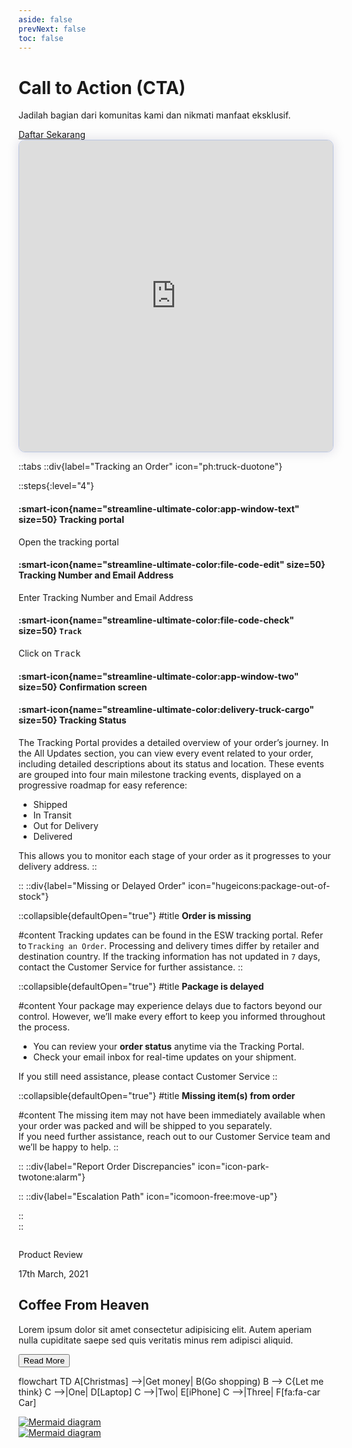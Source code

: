 ```yaml
---
aside: false
prevNext: false
toc: false
---
```


<body class="flex items-center justify-center min-h-screen bg-gray-900">
  <div 
    class="relative w-full h-full bg-cover bg-center flex items-center justify-center p-8 my-8 dui-bg-fixed"
    style="background-image: url('/1banner_0128cc4f-1cf0-4f6d-b488-b040099a2d90_1024x1024.webp');">
    
  <div class="p-8 bg-gray-300/40 backdrop-blur-md text-gray-900/90 rounded-xl shadow-lg text-center w-full max-w-full mx-2">
      <h1 class="text-4xl font-bold mb-4">Call to Action (CTA)</h1>
      <p class="text-lg mb-8">Jadilah bagian dari komunitas kami dan nikmati manfaat eksklusif.</p>
      <a href="https://github.com/idugeni" target="_blank" rel="noopener noreferrer"
         class="btn btn-neutral btn-wide">Daftar Sekarang</a>
    </div>
    
  </div>
</body>







<div>
  <script async src="https://js.storylane.io/js/v2/storylane.js"></script>
  <div class="sl-embed" style="position:relative;width:100%;height:500px;transform:scale(1)">
    <iframe loading="lazy" class="sl-demo" src="https://demo.esw.com/demo/qqk5g03mtfbu?embed=inline" name="sl-embed" allow="fullscreen" allowfullscreen style="position:absolute;top:0;left:0;width:100%!important;height:100%!important;border:1px solid rgba(63,95,172,0.35);box-shadow: 0px 0px 18px rgba(26, 19, 72, 0.15);border-radius:10px;box-sizing:border-box;"></iframe>
  </div>
</div>


::tabs
  ::div{label="Tracking an Order" icon="ph:truck-duotone"}
  
  ::steps{:level="4"}

  #### :smart-icon{name="streamline-ultimate-color:app-window-text" size=50} Tracking portal

  Open the tracking portal

  #### :smart-icon{name="streamline-ultimate-color:file-code-edit" size=50} Tracking Number and Email Address

  Enter Tracking Number and Email Address

  #### :smart-icon{name="streamline-ultimate-color:file-code-check" size=50} `Track`

  Click on <kbd class="min-h-7.5 inline-flex justify-center items-center py-1 px-1.5 bg-white border border-gray-200 font-JetBrains Mono text-sm text-gray-800 shadow-[0px_2px_0px_0px_rgba(0,0,0,0.08)] dark:bg-neutral-900 dark:border-neutral-700 dark:text-neutral-200 dark:shadow-[0px_2px_0px_0px_rgba(255,255,255,0.1)] rounded-md">
    Track
  </kbd>

  #### :smart-icon{name="streamline-ultimate-color:app-window-two" size=50} Confirmation screen

  #### :smart-icon{name="streamline-ultimate-color:delivery-truck-cargo" size=50} Tracking Status
  
  The Tracking Portal provides a detailed overview of your order’s journey. In the All Updates section, you can view every event related to your order, including detailed descriptions about its status and location.
  These events are grouped into four main milestone tracking events, displayed on a progressive roadmap for easy reference:
  
  - Shipped
  - In Transit
  - Out for Delivery
  - Delivered

  This allows you to monitor each stage of your order as it progresses to your delivery address.
  ::
  
  ::
  ::div{label="Missing or Delayed Order" icon="hugeicons:package-out-of-stock"}

  ::collapsible{defaultOpen="true"}
  #title
  **Order is missing**

  #content
  Tracking updates can be found in the ESW tracking portal. Refer to `Tracking an Order`. Processing and delivery times differ by retailer and destination country. If the tracking information has not updated in `7` days, contact the Customer Service for further assistance.
  ::

  ::collapsible{defaultOpen="true"}
  #title
  **Package is delayed**

  #content
  Your package may experience delays due to factors beyond our control. However, we’ll make every effort to keep you informed throughout the process. 
  
  - You can review your **order status** anytime via the Tracking Portal.
  - Check your email inbox for real-time updates on your shipment.
  
  If you still need assistance, please contact Customer Service
  ::

  ::collapsible{defaultOpen="true"}
  #title
  **Missing item(s) from order**

  #content
  The missing item may not have been immediately available when your order was packed and will be shipped to you separately.<br>
  If you need further assistance, reach out to our Customer Service team and we’ll be happy to help.
  ::

  
  ::
  ::div{label="Report Order Discrepancies" icon="icon-park-twotone:alarm"}
  

  ::
  ::div{label="Escalation Path" icon="icomoon-free:move-up"}



  ::  
::

<!-- Background effects -->
  <div class="fixed inset-0 -z-10">
        <div class="absolute inset-0 bg-orange-50"></div>
        <div class="absolute top-1/4 left-1/4 w-48 h-48 sm:w-96 sm:h-96 bg-violet-500/10 rounded-full filter blur-3xl"></div>
        <div class="absolute bottom-1/4 right-1/4 w-48 h-48 sm:w-96 sm:h-96 bg-fuchsia-500/10 rounded-full filter blur-3xl"></div>
    </div>




<section class="container mx-auto p-10 md:py-20 px-0 md:p-10 md:px-0">
    <section class="relative px-10 md:p-0 transform duration-500 shadow-sm">
        <img class="xl:max-w-6xl" src="https://images.pexels.com/photos/5990153/pexels-photo-5990153.jpeg?auto=compress&amp;cs=tinysrgb&amp;dpr=3&amp;h=750&amp;w=1860" alt="">
        <div class="content bg-white p-2 pt-8 md:p-12 pb-12 lg:max-w-lg w-full lg:absolute top-48 right-5">
            <div class="flex justify-between font-bold text-sm">
                <p>Product Review</p>
                <p class="text-gray-400">17th March, 2021</p>
            </div>
            <h2 class="text-3xl font-semibold mt-4 md:mt-10">Coffee From Heaven</h2>
            <p class="my-3 text-justify font-medium text-gray-700 leading-relaxed">Lorem ipsum dolor sit amet
                consectetur adipisicing elit. Autem aperiam nulla cupiditate saepe sed quis veritatis minus rem adipisci
                aliquid.</p>
            <button class="mt-2 md:mt-5 p-3 px-5 bg-black text-white font-bold text-sm hover:bg-purple-800">Read
          More</button>
        </div>
    </section>
</section>




flowchart TD
    A[Christmas] -->|Get money| B(Go shopping)
    B --> C{Let me think}
    C -->|One| D[Laptop]
    C -->|Two| E[iPhone]
    C -->|Three| F[fa:fa-car Car]


<div class="flex justify-center">
  <a href="https://mermaid.live/edit#pako:eNpVkUFPg0AQhf_KZk6a0IayUJc9mFiqvdTowZPQw6YMLLHskmVJrcB_d6Ex6pxm8t735vB6OOocgUNx0uejFMaSt22miJuHNJGmam0t2gNZLO6HHVpSa4WXgWxudpq0UjdNpcrbq38zmUjS7ycbEisr9TFepWTmXxQOZJvuRWN1c_irvJ31QB7T6lW6-P-KNOiop7QQvBCLozAkEeYAHpSmyoFb06EHNZpaTCf0E5yBlVhjBtytORaiO9kMMjU6rBHqXev6hzS6KyW46FPrrq7JhcVtJUojfi2ocjSJ7pQFvmZzBPAePoHTKFjGPo0jP45WPmNOvAAPwmUQ0jhmdxGlNFwF0ejB1_zUX7I1DQJGmb9mvs_CwAPMK6vN87WGuY3xG_pofHs">
    <img src="https://mermaid.ink/img/pako:eNpVkUFPg0AQhf_KZk6a0IayUJc9mFiqvdTowZPQw6YMLLHskmVJrcB_d6Ex6pxm8t735vB6OOocgUNx0uejFMaSt22miJuHNJGmam0t2gNZLO6HHVpSa4WXgWxudpq0UjdNpcrbq38zmUjS7ycbEisr9TFepWTmXxQOZJvuRWN1c_irvJ31QB7T6lW6-P-KNOiop7QQvBCLozAkEeYAHpSmyoFb06EHNZpaTCf0E5yBlVhjBtytORaiO9kMMjU6rBHqXev6hzS6KyW46FPrrq7JhcVtJUojfi2ocjSJ7pQFvmZzBPAePoHTKFjGPo0jP45WPmNOvAAPwmUQ0jhmdxGlNFwF0ejB1_zUX7I1DQJGmb9mvs_CwAPMK6vN87WGuY3xG_pofHs?type=png" alt="Mermaid diagram" class="w-full max-w-4xl">
  </a>
</div>

<div class="flex justify-center">
  <a href="https://mermaid.live/edit#pako:eNpVkUFPg0AQhf_KZk6a0IayUJc9mFiqvdTowZPQw6YMLLHskmVJrcB_d6Ex6pxm8t735vB6OOocgUNx0uejFMaSt22miJuHNJGmam0t2gNZLO6HHVpSa4WXgWxudpq0UjdNpcrbq38zmUjS7ycbEisr9TFepWTmXxQOZJvuRWN1c_irvJ31QB7T6lW6-P-KNOiop7QQvBCLozAkEeYAHpSmyoFb06EHNZpaTCf0E5yBlVhjBtytORaiO9kMMjU6rBHqXev6hzS6KyW46FPrrq7JhcVtJUojfi2ocjSJ7pQFvmZzBPAePoHTKFjGPo0jP45WPmNOvAAPwmUQ0jhmdxGlNFwF0ejB1_zUX7I1DQJGmb9mvs_CwAPMK6vN87WGuY3xG_pofHs">
    <img src="https://mermaid.ink/img/pako:eNpVkUFPg0AQhf_KZk6a0IayUJc9mFiqvdTowZPQw6YMLLHskmVJrcB_d6Ex6pxm8t735vB6OOocgUNx0uejFMaSt22miJuHNJGmam0t2gNZLO6HHVpSa4WXgWxudpq0UjdNpcrbq38zmUjS7ycbEisr9TFepWTmXxQOZJvuRWN1c_irvJ31QB7T6lW6-P-KNOiop7QQvBCLozAkEeYAHpSmyoFb06EHNZpaTCf0E5yBlVhjBtytORaiO9kMMjU6rBHqXev6hzS6KyW46FPrrq7JhcVtJUojfi2ocjSJ7pQFvmZzBPAePoHTKFjGPo0jP45WPmNOvAAPwmUQ0jhmdxGlNFwF0ejB1_zUX7I1DQJGmb9mvs_CwAPMK6vN87WGuY3xG_pofHs?type=png" alt="Mermaid diagram" class="max-w-none">
  </a>
</div>
